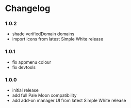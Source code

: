 # Changelog

### 1.0.2
- shade verifiedDomain domains
- import icons from latest Simple White release

### 1.0.1
- fix appmenu colour
- fix devtools

### 1.0.0
- initial release
- add full Pale Moon compatibility
- add add-on manager UI from latest Simple White release